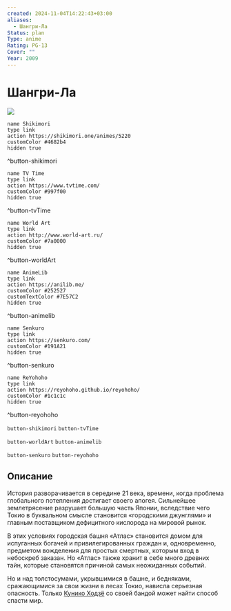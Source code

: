```yaml
---
created: 2024-11-04T14:22:43+03:00
aliases:
  - Шангри-Ла
Status: plan
Type: anime
Rating: PG-13
Cover: ""
Year: 2009
---
```


# Шангри-Ла

![](https://nyaa.shikimori.one/uploads/poster/animes/5220/ba2b1aced5bc2b2714482dc20cee2c90.jpeg)

```button
name Shikimori
type link
action https://shikimori.one/animes/5220
customColor #4682b4
hidden true
```
^button-shikimori

```button
name TV Time
type link
action https://www.tvtime.com/
customColor #997f00
hidden true
```
^button-tvTime

```button
name World Art
type link
action http://www.world-art.ru/
customColor #7a0000
hidden true
```
^button-worldArt

```button
name AnimeLib
type link
action https://anilib.me/
customColor #252527
customTextColor #7E57C2
hidden true
```
^button-animelib

```button
name Senkuro
type link
action https://senkuro.com/
customColor #191A21
hidden true
```
^button-senkuro

```button
name ReYohoho
type link
action https://reyohoho.github.io/reyohoho/
customColor #1c1c1c
hidden true
```
^button-reyohoho

`button-shikimori` `button-tvTime`

`button-worldArt` `button-animelib`

`button-senkuro` `button-reyohoho`

## Описание

История разворачивается в середине 21 века, времени, когда проблема глобального потепления достигает своего апогея. Сильнейшее землетрясение разрушает большую часть Японии, вследствие чего Токио в буквальном смысле становится «городскими джунглями» и главным поставщиком дефицитного кислорода на мировой рынок.

В этих условиях городская башня «Атлас» становится домом для испуганных богачей и привилегированных граждан и, одновременно, предметом вожделения для простых смертных, которым вход в небоскреб заказан. Но «Атлас» также хранит в себе много древних тайн, которые становятся причиной самых неожиданных событий.

Но и над толстосумами, укрывшимися в башне, и бедняками, сражающимися за свои жизни в лесах Токио, нависла серьезная опасность. Только [Кунико Ходзё](https://shikimori.one/characters/20038-kuniko-houjou) со своей бандой может найти способ спасти мир.
